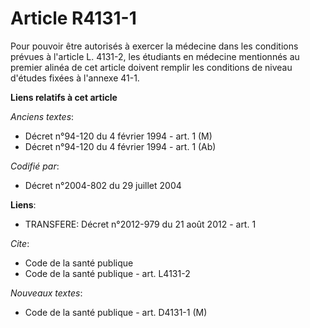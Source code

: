 # Article R4131-1

Pour pouvoir être autorisés à exercer la médecine dans les conditions prévues à l'article L. 4131-2, les étudiants en
médecine mentionnés au premier alinéa de cet article doivent remplir les conditions de niveau d'études fixées à l'annexe
41-1.

**Liens relatifs à cet article**

_Anciens textes_:

  - Décret n°94-120 du 4 février 1994 - art. 1 (M)
  - Décret n°94-120 du 4 février 1994 - art. 1 (Ab)

_Codifié par_:

  - Décret n°2004-802 du 29 juillet 2004

**Liens**:

  - TRANSFERE: Décret n°2012-979 du 21 août 2012 - art. 1

_Cite_:

  - Code de la santé publique
  - Code de la santé publique - art. L4131-2

_Nouveaux textes_:

  - Code de la santé publique - art. D4131-1 (M)
